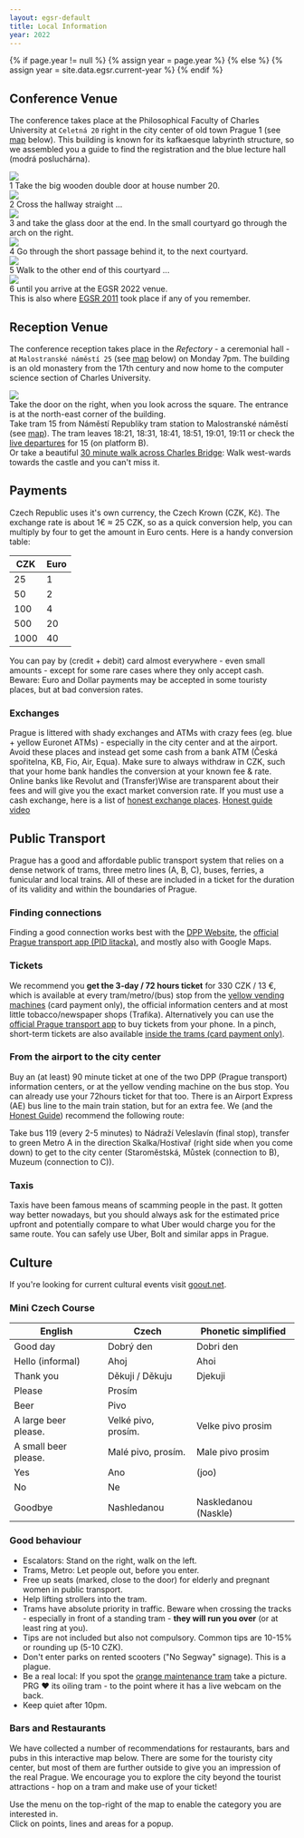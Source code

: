 ```yaml
---
layout: egsr-default
title: Local Information
year: 2022
---
```


{% if page.year != null %}
	{% assign year = page.year %}
{% else %}
	{% assign year = site.data.egsr.current-year %}
{% endif %}
<link rel="stylesheet" href="https://unpkg.com/leaflet@1.8.0/dist/leaflet.css" integrity="sha512-hoalWLoI8r4UszCkZ5kL8vayOGVae1oxXe/2A4AO6J9+580uKHDO3JdHb7NzwwzK5xr/Fs0W40kiNHxM9vyTtQ==" crossorigin="">
<link rel="stylesheet" href="https://cdnjs.cloudflare.com/ajax/libs/font-awesome/6.1.1/css/all.min.css" crossorigin="">
<script src="https://unpkg.com/leaflet@1.8.0/dist/leaflet.js" integrity="sha512-BB3hKbKWOc9Ez/TAwyWxNXeoV9c1v6FIeYiBieIWkpLjauysF18NzgR1MBNBXf8/KABdlkX68nAhlwcDFLGPCQ==" crossorigin=""></script>


<link rel="stylesheet" href="https://cdnjs.cloudflare.com/ajax/libs/Leaflet.awesome-markers/2.0.2/leaflet.awesome-markers.css" />
<script src="https://cdnjs.cloudflare.com/ajax/libs/Leaflet.awesome-markers/2.0.2/leaflet.awesome-markers.min.js"></script>
<style>

.leaflet-container {
  height: 600px;
  width: 100%;
  max-width: 100%;
  max-height: 100%;
  font-size: 14px;
}

.info {
  padding: 6px 8px;
  font: 14px/16px Arial, Helvetica, sans-serif;
  background: white;
  background: rgba(255, 255, 255, 0.8);
  box-shadow: 0 0 15px rgba(0, 0, 0, 0.2);
  border-radius: 5px;
}

.info h4 {
  margin: 0 0 5px;
  color: #777;
}

.awesome-marker i.large {
  font-size: 20px;
}

.awesome-marker i.medium {
  font-size: 14px;
}
</style>

## Conference Venue

The conference takes place at the Philosophical Faculty of Charles University at <code>Celetná 20</code> right in the city center of old town Prague 1 (see [map](#map) below). This building is known for its kafkaesque labyrinth structure, so we assembled you a guide to find the registration and the <span class="lead"><span class="label label-primary">blue lecture hall</span></span> (modrá posluchárna).
<div class="row">
  <div class="col-sm-6 col-md-4">
    <div class="thumbnail">
      <img src="/img/2022/Celetna20_entry-1.jpg">
      <div class="caption">
        <span class="lead"><span class="label label-primary">1</span></span> Take the big wooden double door at house number 20.
      </div>
    </div>
  </div>
  <div class="col-sm-6 col-md-4">
    <div class="thumbnail">
      <img src="/img/2022/Celetna20_entry-2.jpg">
      <div class="caption">
        <span class="lead"><span class="label label-primary">2</span></span> Cross the hallway straight ...
      </div>
    </div>
  </div>
  <div class="clearfix visible-sm hidden-md hidden-lg"></div>
  <div class="col-sm-6 col-md-4">
    <div class="thumbnail">
      <img src="/img/2022/Celetna20_entry-3.jpg">
      <div class="caption">
        <span class="lead"><span class="label label-primary">3</span></span> and take the glass door at the end. In the small courtyard go through the arch on the right.
      </div>
    </div>
  </div>
  <div class="clearfix hidden-sm visible-md visible-lg"></div>
  <div class="col-sm-6 col-md-4">
    <div class="thumbnail">
      <img src="/img/2022/Celetna20_entry-4.jpg">
      <div class="caption">
        <span class="lead"><span class="label label-primary">4</span></span> Go through the short passage behind it, to the next courtyard.
      </div>
    </div>
  </div>
  <div class="clearfix visible-sm hidden-md hidden-lg"></div>
  <div class="col-sm-6 col-md-4">
    <div class="thumbnail">
      <img src="/img/2022/Celetna20_entry-5.jpg">
      <div class="caption">
        <span class="lead"><span class="label label-primary">5</span></span> Walk to the other end of this courtyard ...
      </div>
    </div>
  </div>
  <div class="col-sm-6 col-md-4">
    <div class="thumbnail">
      <img src="/img/2022/Celetna20_entry-6.jpg">
      <div class="caption">
        <span class="lead"><span class="label label-primary">6</span></span> until you arrive at the EGSR 2022 venue.
      </div>
    </div>
  </div>
</div>

<div class="alert alert-info" role="alert">
<i class="fa-solid fa-circle-info"></i> This is also where <a href="http://egsr2011.mff.cuni.cz/">EGSR 2011</a> took place if any of you remember.
</div>

## Reception Venue
The conference reception takes place in the *Refectory* - a ceremonial hall -  at <code>Malostranské náměstí 25</code> (see [map](#map) below) on Monday 7pm. The building is an old monastery from the 17th century and now home to the computer science section of Charles University.

<div class="row">
  <div class="col-sm-6 col-md-4">
    <div class="thumbnail">
      <img src="/img/2022/MalostranskeNam25_entry.jpg">
      <div class="caption">
        Take the door on the right, when you look across the square. The entrance is at the north-east corner of the building.
      </div>
    </div>
  </div>
</div>

<div class="alert alert-info">
<i class="fa-solid fa-compass"></i> 
Take tram 15 from Náměstí Republiky tram station to Malostranské náměstí (see <a href="/2022/local-information#map">map</a>). The tram leaves 18:21, 18:31, 18:41, 18:51, 19:01, 19:11 or check the <a href="https://www.dpp.cz/en/current-departures?cis=47133&ds=N%C3%A1m%C4%9Bst%C3%AD%20Republiky">live departures</a> for 15 (on platform B). <br>
Or take a beautiful <a href="https://en.mapy.cz/s/panujemada">30 minute walk across Charles Bridge</a>: Walk west-wards towards the castle and you can't miss it.
</div>

## Payments
Czech Republic uses it's own currency, the Czech Krown (CZK, Kč). The exchange rate is about 1€ ≈ 25 CZK, so as a quick conversion help, you can multiply by four to get the amount in Euro cents. Here is a handy conversion table:

| CZK  | Euro |
|------|------|
| 25   | 1    |
| 50   | 2    |
| 100  | 4    |
| 500  | 20   |
| 1000 | 40   |

You can pay by (credit + debit) card almost everywhere - even small amounts - except for some rare cases where they only accept cash. Beware: Euro and Dollar payments may be accepted in some touristy places, but at bad conversion rates. 

### Exchanges
Prague is littered with shady exchanges and ATMs with crazy fees (eg. blue + yellow Euronet ATMs) - especially in the city center and at the airport. Avoid these places and instead get some cash from a bank ATM (Česká spořitelna, KB, Fio, Air, Equa). Make sure to always withdraw in CZK, such that your home bank handles the conversion at your known fee & rate. Online banks like Revolut and (Transfer)Wise are transparent about their fees and will give you the exact market conversion rate.
If you must use a cash exchange, here is a list of [honest exchange places](https://honest.blog/honest-exchange-places/). [Honest guide video](https://www.youtube.com/watch?v=_vq_YJjHoRs)

## Public Transport

Prague has a good and affordable public transport system that relies on a dense network of trams, three metro lines (<span class="label label-success">A</span>, <span class="label label-warning">B</span>, <span class="label label-danger">C</span>), buses, ferries, a funicular and local trains. All of these are included in a ticket for the duration of its validity and within the boundaries of Prague. 

### Finding connections
Finding a good connection works best with the [DPP Website](https://www.dpp.cz/en), the [official Prague transport app (PID litacka)](https://app.pidlitacka.cz/), and mostly also with Google Maps.

### Tickets
We recommend you **get the 3-day / 72 hours ticket** for 330 CZK / 13 €, which is available at every tram/metro/(bus) stop from the [yellow vending machines](https://www.dpp.cz/en/fares/list-of-points-of-sales?filter=1&ticket=1) (card payment only), the official information centers and at most little tobacco/newspaper shops (Trafika). Alternatively you can use the [official Prague transport app](https://app.pidlitacka.cz/) to buy tickets from your phone. In a pinch, short-term tickets are also available [inside the trams (card payment only)](https://www.dpp.cz/en/fares/cashless-payment-of-fare).

### From the airport to the city center
Buy an (at least) 90 minute ticket at one of the two DPP (Prague transport) information centers, or at the yellow vending machine on the bus stop. You can already use your 72hours ticket for that too. There is an Airport Express (AE) bus line to the main train station, but for an extra fee. We (and the [Honest Guide](https://www.youtube.com/watch?v=57WeRN0Nrb4)) recommend the following route:

<div class="alert alert-info">
Take bus 119 (every 2-5 minutes) to Nádraží Veleslavín (final stop), transfer to green Metro <span class="label label-success">A</span> in the direction Skalka/Hostivař (right side when you come down) to get to the city center (Staroměstská, Můstek (connection to <span class="label label-warning">B</span>), Muzeum (connection to <span class="label label-danger">C</span>)).
</div>

### Taxis
Taxis have been famous means of scamming people in the past. It gotten way better nowadays, but you should always ask for the estimated price upfront and potentially compare to what Uber would charge you for the same route. You can safely use Uber, Bolt and similar apps in Prague.

## Culture
If you're looking for current cultural events visit [goout.net](https://goout.net/en/prague/events/leznyvlkk/).

### Mini Czech Course

| English              | Czech               | Phonetic simplified  |
|----------------------|---------------------|----------------------|
| Good day             | Dobrý den           | Dobri den            |
| Hello (informal)     | Ahoj                | Ahoi                 |
| Thank you            | Děkuji / Děkuju     | Djekuji              |
| Please               | Prosím              |                      |
| Beer                 | Pivo                |                      |
| A large beer please. | Velké pivo, prosím. | Velke pivo prosim    |
| A small beer please. | Malé pivo, prosím.  | Male pivo prosim     |
| Yes                  | Ano                 | (joo)                |
| No                   | Ne                  |                      |
| Goodbye              | Nashledanou         | Naskledanou (Naskle) |

### Good behaviour
 - Escalators: Stand on the right, walk on the left.
 - Trams, Metro: Let people out, before you enter.
 - Free up seats (marked, close to the door) for elderly and pregnant women in public transport.
 - Help lifting strollers into the tram.
 - Trams have absolute priority in traffic. Beware when crossing the tracks - especially in front of a standing tram - **they will run you over** (or at least ring at you).
 - Tips are not included but also not compulsory. Common tips are 10-15% or rounding up (5-10 CZK).
 - Don't enter parks on rented scooters ("No Segway" signage). This is a plague.
 - Be a real local: If you spot the [orange maintenance tram](https://www.dpp.cz/en/entertainment-and-experience/events-and-attractions/lubricating-tram) take a picture. PRG ❤️ its oiling tram - to the point where it has a live webcam on the back.
 - Keep quiet after 10pm.

### Bars and Restaurants
We have collected a number of recommendations for restaurants, bars and pubs in this interactive map below. There are some for the touristy city center, but most of them are further outside to give you an impression of the real Prague. We encourage you to explore the city beyond the tourist attractions - hop on a tram and make use of your ticket!

<div class="alert alert-info">
<i class="fa-solid fa-circle-info"></i>
Use the menu on the top-right of the map to enable the category you are interested in.<br>Click on points, lines and areas for a popup.
</div>
<div id="map" class="leaflet-container" />
<script src="/2022/map.js"></script>